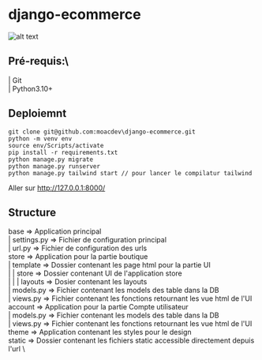 # django-ecommerce

![alt text](https://ibb.co/4ZszPsQ)

## Pré-requis:\
|    Git\
|    Python3.10+
## Deploiemnt
    git clone git@github.com:moacdev\django-ecommerce.git
    python -m venv env
    source env/Scripts/activate
    pip install -r requirements.txt
    python manage.py migrate
    python manage.py runserver
    python manage.py tailwind start // pour lancer le compilatur tailwind
Aller sur http://127.0.0.1:8000/
## Structure
base => Application principal \
|    settings.py => Fichier de configuration principal \
|    url.py => Fichier de configuration des urls \
store => Application pour la partie boutique \
|    template => Dossier contenant les page html pour la partie UI \
|    |    store => Dossier contenant UI de l'application store  \
|    |    |    layouts => Dosier contenant les layouts \
|    models.py => Fichier contenant les models des table dans la DB \
|    views.py => Fichier contenant les fonctions retournant les vue html de l'UI \
account => Application pour la partie Compte utilisateur \
|    models.py => Fichier contenant les models des table dans la DB \
|    views.py => Fichier contenant les fonctions retournant les vue html de l'UI \
theme => Application contenant les styles pour le design \
static => Dossier contenant les fichiers static accessible directement depuis l'url \



